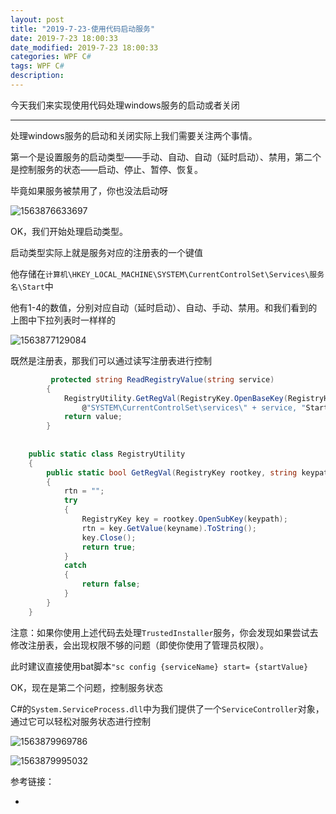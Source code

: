 ```yaml
---
layout: post
title: "2019-7-23-使用代码启动服务"
date: 2019-7-23 18:00:33
date_modified: 2019-7-23 18:00:33
categories: WPF C#
tags: WPF C#
description: 
---
```


今天我们来实现使用代码处理windows服务的启动或者关闭

-----

处理windows服务的启动和关闭实际上我们需要关注两个事情。

第一个是设置服务的启动类型——手动、自动、自动（延时启动）、禁用，第二个是控制服务的状态——启动、停止、暂停、恢复。

毕竟如果服务被禁用了，你也没法启动呀

![1563876633697](../media/1563876633697.png)

OK，我们开始处理启动类型。

启动类型实际上就是服务对应的注册表的一个键值

他存储在`计算机\HKEY_LOCAL_MACHINE\SYSTEM\CurrentControlSet\Services\服务名\Start`中

他有1-4的数值，分别对应自动（延时启动）、自动、手动、禁用。和我们看到的上图中下拉列表时一样样的

![1563877129084](../media/1563877129084.png)

既然是注册表，那我们可以通过读写注册表进行控制

```c#
	     protected string ReadRegistryValue(string service)
        {
            RegistryUtility.GetRegVal(RegistryKey.OpenBaseKey(RegistryHive.LocalMachine, RegistryView.Default),
                @"SYSTEM\CurrentControlSet\services\" + service, "Start", out var value);
            return value;
        }
        
        
	public static class RegistryUtility
    {
        public static bool GetRegVal(RegistryKey rootkey, string keypath, string keyname, out string rtn)
        {
            rtn = "";
            try
            {
                RegistryKey key = rootkey.OpenSubKey(keypath);
                rtn = key.GetValue(keyname).ToString();
                key.Close();
                return true;
            }
            catch
            {
                return false;
            }
        }
    }
```



注意：如果你使用上述代码去处理`TrustedInstaller`服务，你会发现如果尝试去修改注册表，会出现权限不够的问题（即使你使用了管理员权限）。

此时建议直接使用bat脚本`"sc config {serviceName} start= {startValue}`

OK，现在是第二个问题，控制服务状态

C#的`System.ServiceProcess.dll`中为我们提供了一个`ServiceController`对象，通过它可以轻松对服务状态进行控制

![1563879969786](../media/1563879969786.png)



![1563879995032](../media/1563879995032.png)



参考链接：

- 



